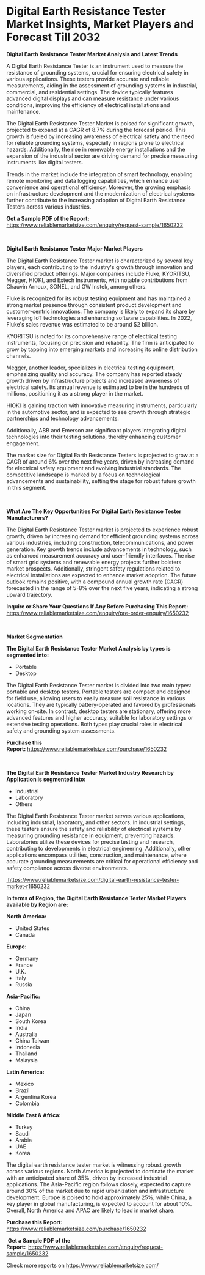 <p><h1>Digital Earth Resistance Tester Market Insights, Market Players and Forecast Till 2032</h1></p><p><strong>Digital Earth Resistance Tester Market Analysis and Latest Trends</strong></p>
<p><p>A Digital Earth Resistance Tester is an instrument used to measure the resistance of grounding systems, crucial for ensuring electrical safety in various applications. These testers provide accurate and reliable measurements, aiding in the assessment of grounding systems in industrial, commercial, and residential settings. The device typically features advanced digital displays and can measure resistance under various conditions, improving the efficiency of electrical installations and maintenance.</p><p>The Digital Earth Resistance Tester Market is poised for significant growth, projected to expand at a CAGR of 8.7% during the forecast period. This growth is fueled by increasing awareness of electrical safety and the need for reliable grounding systems, especially in regions prone to electrical hazards. Additionally, the rise in renewable energy installations and the expansion of the industrial sector are driving demand for precise measuring instruments like digital testers. </p><p>Trends in the market include the integration of smart technology, enabling remote monitoring and data logging capabilities, which enhance user convenience and operational efficiency. Moreover, the growing emphasis on infrastructure development and the modernization of electrical systems further contribute to the increasing adoption of Digital Earth Resistance Testers across various industries.</p></p>
<p><strong>Get a Sample PDF of the Report:&nbsp;</strong> <a href="https://www.reliablemarketsize.com/enquiry/request-sample/1650232?utm_campaign=1197&utm_medium=2&utm_source=Github&utm_content=ia&utm_term=17022025&utm_id=digital-earth-resistance-tester">https://www.reliablemarketsize.com/enquiry/request-sample/1650232</a></p>
<p>&nbsp;</p>
<p><strong>Digital Earth Resistance Tester Major Market Players</strong></p>
<p><p>The Digital Earth Resistance Tester market is characterized by several key players, each contributing to the industry's growth through innovation and diversified product offerings. Major companies include Fluke, KYORITSU, Megger, HIOKI, and Extech Instruments, with notable contributions from Chauvin Arnoux, SONEL, and GW Instek, among others.</p><p>Fluke is recognized for its robust testing equipment and has maintained a strong market presence through consistent product development and customer-centric innovations. The company is likely to expand its share by leveraging IoT technologies and enhancing software capabilities. In 2022, Fluke's sales revenue was estimated to be around $2 billion.</p><p>KYORITSU is noted for its comprehensive range of electrical testing instruments, focusing on precision and reliability. The firm is anticipated to grow by tapping into emerging markets and increasing its online distribution channels.</p><p>Megger, another leader, specializes in electrical testing equipment, emphasizing quality and accuracy. The company has reported steady growth driven by infrastructure projects and increased awareness of electrical safety. Its annual revenue is estimated to be in the hundreds of millions, positioning it as a strong player in the market.</p><p>HIOKI is gaining traction with innovative measuring instruments, particularly in the automotive sector, and is expected to see growth through strategic partnerships and technology advancements.</p><p>Additionally, ABB and Emerson are significant players integrating digital technologies into their testing solutions, thereby enhancing customer engagement.</p><p>The market size for Digital Earth Resistance Testers is projected to grow at a CAGR of around 6% over the next five years, driven by increasing demand for electrical safety equipment and evolving industrial standards. The competitive landscape is marked by a focus on technological advancements and sustainability, setting the stage for robust future growth in this segment.</p></p>
<p>&nbsp;</p>
<p><strong>What Are The Key Opportunities For Digital Earth Resistance Tester Manufacturers?</strong></p>
<p><p>The Digital Earth Resistance Tester market is projected to experience robust growth, driven by increasing demand for efficient grounding systems across various industries, including construction, telecommunications, and power generation. Key growth trends include advancements in technology, such as enhanced measurement accuracy and user-friendly interfaces. The rise of smart grid systems and renewable energy projects further bolsters market prospects. Additionally, stringent safety regulations related to electrical installations are expected to enhance market adoption. The future outlook remains positive, with a compound annual growth rate (CAGR) forecasted in the range of 5-8% over the next five years, indicating a strong upward trajectory.</p></p>
<p><strong>Inquire or Share Your Questions If Any Before Purchasing This Report:</strong> <a href="https://www.reliablemarketsize.com/enquiry/pre-order-enquiry/1650232?utm_campaign=1197&utm_medium=2&utm_source=Github&utm_content=ia&utm_term=17022025&utm_id=digital-earth-resistance-tester">https://www.reliablemarketsize.com/enquiry/pre-order-enquiry/1650232</a></p>
<p>&nbsp;</p>
<p><strong>Market Segmentation</strong></p>
<p><strong>The Digital Earth Resistance Tester Market Analysis by types is segmented into:</strong></p>
<p><ul><li>Portable</li><li>Desktop</li></ul></p>
<p><p>The Digital Earth Resistance Tester market is divided into two main types: portable and desktop testers. Portable testers are compact and designed for field use, allowing users to easily measure soil resistance in various locations. They are typically battery-operated and favored by professionals working on-site. In contrast, desktop testers are stationary, offering more advanced features and higher accuracy, suitable for laboratory settings or extensive testing operations. Both types play crucial roles in electrical safety and grounding system assessments.</p></p>
<p><strong>Purchase this Report:&nbsp;</strong><a href="https://www.reliablemarketsize.com/purchase/1650232?utm_campaign=1197&utm_medium=2&utm_source=Github&utm_content=ia&utm_term=17022025&utm_id=digital-earth-resistance-tester">https://www.reliablemarketsize.com/purchase/1650232</a></p>
<p>&nbsp;</p>
<p><strong>The Digital Earth Resistance Tester Market Industry Research by Application is segmented into:</strong></p>
<p><ul><li>Industrial</li><li>Laboratory</li><li>Others</li></ul></p>
<p><p>The Digital Earth Resistance Tester market serves various applications, including industrial, laboratory, and other sectors. In industrial settings, these testers ensure the safety and reliability of electrical systems by measuring grounding resistance in equipment, preventing hazards. Laboratories utilize these devices for precise testing and research, contributing to developments in electrical engineering. Additionally, other applications encompass utilities, construction, and maintenance, where accurate grounding measurements are critical for operational efficiency and safety compliance across diverse environments.</p></p>
<p><a href="https://www.reliablemarketsize.com/digital-earth-resistance-tester-market-r1650232?utm_campaign=1197&utm_medium=2&utm_source=Github&utm_content=ia&utm_term=17022025&utm_id=digital-earth-resistance-tester">&nbsp;https://www.reliablemarketsize.com/digital-earth-resistance-tester-market-r1650232</a></p>
<p><strong>In terms of Region, the Digital Earth Resistance Tester Market Players available by Region are:</strong></p>
<p>
    <p> <strong> North America: </strong>
        <ul>
            <li>United States</li>
            <li>Canada</li>
        </ul>
        </p> 
    <p> <strong> Europe: </strong>
        <ul>
            <li>Germany</li>
            <li>France</li>
            <li>U.K.</li>
            <li>Italy</li>
            <li>Russia</li>
        </ul>
        </p> 
    <p> <strong> Asia-Pacific: </strong>
        <ul>
            <li>China</li>
            <li>Japan</li>
            <li>South Korea</li>
            <li>India</li>
            <li>Australia</li>
            <li>China Taiwan</li>
            <li>Indonesia</li>
            <li>Thailand</li>
            <li>Malaysia</li>
        </ul>
        </p> 
    <p> <strong> Latin America: </strong>
        <ul>
            <li>Mexico</li>
            <li>Brazil</li>
            <li>Argentina Korea</li>
            <li>Colombia</li>
        </ul>
        </p> 
    <p> <strong> Middle East & Africa: </strong>
        <ul>
            <li>Turkey</li>
            <li>Saudi</li>
            <li>Arabia</li>
            <li>UAE</li>
            <li>Korea</li>
        </ul>
    </p>
    </p>
<p><p>The digital earth resistance tester market is witnessing robust growth across various regions. North America is projected to dominate the market with an anticipated share of 35%, driven by increased industrial applications. The Asia-Pacific region follows closely, expected to capture around 30% of the market due to rapid urbanization and infrastructure development. Europe is poised to hold approximately 25%, while China, a key player in global manufacturing, is expected to account for about 10%. Overall, North America and APAC are likely to lead in market share.</p></p>
<p><strong>Purchase this Report: </strong><a href="https://www.reliablemarketsize.com/purchase/1650232?utm_campaign=1197&utm_medium=2&utm_source=Github&utm_content=ia&utm_term=17022025&utm_id=digital-earth-resistance-tester">https://www.reliablemarketsize.com/purchase/1650232</a></p>
<p>&nbsp;<strong>Get a Sample PDF of the Report:&nbsp;&nbsp;</strong><a href="https://www.reliablemarketsize.com/enquiry/request-sample/1650232?utm_campaign=1197&utm_medium=2&utm_source=Github&utm_content=ia&utm_term=17022025&utm_id=digital-earth-resistance-tester">https://www.reliablemarketsize.com/enquiry/request-sample/1650232</a></p>
<p><strong></strong></p>
<p>Check more reports on <a href="https://www.reliablemarketsize.com/?utm_campaign=1197&utm_medium=2&utm_source=Github&utm_content=ia&utm_term=17022025&utm_id=digital-earth-resistance-tester">https://www.reliablemarketsize.com/</a></p>